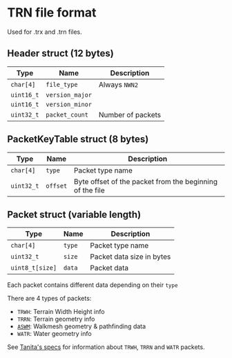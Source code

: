 # TRN file format

Used for .trx and .trn files.

## Header struct (12 bytes)

|    Type    |       Name      |    Description    |
| ---------- | --------------- | ----------------- |
| `char[4]`  | `file_type`     | Always `NWN2 `    |
| `uint16_t` | `version_major` |                   |
| `uint16_t` | `version_minor` |                   |
| `uint32_t` | `packet_count`  | Number of packets |

## PacketKeyTable struct (8 bytes)

|    Type    |   Name   |                       Description                        |
| ---------- | -------- | -------------------------------------------------------- |
| `char[4]`  | `type`   | Packet type name                                         |
| `uint32_t` | `offset` | Byte offset of the packet from the beginning of the file |


## Packet struct (variable length)

|       Type      |  Name  |        Description        |
| --------------- | ------ | ------------------------- |
| `char[4]`       | `type` | Packet type name          |
| `uint32_t`      | `size` | Packet data size in bytes |
| `uint8_t[size]` | `data` | Packet data               |

Each packet contains different data depending on their `type`

There are 4 types of packets:
- `TRWH`: Terrain Width Height info
- `TRRN`: Terrain geometry info
- [`ASWM`](trn.aswm.md): Walkmesh geometry & pathfinding data
- `WATR`: Water geometry info

See [Tanita's specs](trn_tanita.pdf) for information about `TRWH`, `TRRN` and `WATR` packets.
